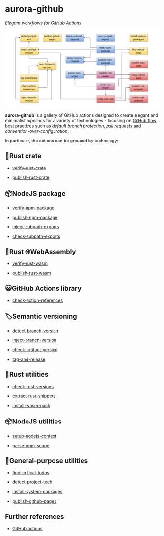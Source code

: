 # aurora-github

_Elegant workflows for GitHub Actions_

![Schema](docs/schema.png)

**aurora-github** is a gallery of GitHub actions designed to create elegant and minimalist _pipelines_ for a variety of technologies - focusing on [GitHub flow](https://docs.github.com/en/get-started/using-github/github-flow) best practices such as _default branch protection_, _pull requests_ and _convention-over-configuration_.

In particular, the actions can be grouped by technology:

## 🦀Rust crate

- [verify-rust-crate](./actions/verify-rust-crate/README.md)

- [publish-rust-crate](./actions/publish-rust-crate/README.md)

## 📦NodeJS package

- [verify-npm-package](./actions/verify-npm-package/README.md)

- [publish-npm-package](./actions/publish-npm-package/README.md)

- [inject-subpath-exports](./actions/inject-subpath-exports/README.md)

- [check-subpath-exports](./actions/check-subpath-exports/README.md)

## 🦀Rust 🌐WebAssembly

- [verify-rust-wasm](./actions/verify-rust-wasm/README.md)

- [publish-rust-wasm](./actions/publish-rust-wasm/README.md)

## 😺GitHub Actions library

- [check-action-references](./actions/check-action-references/README.md)

## 🏷️Semantic versioning

- [detect-branch-version](./actions/detect-branch-version/README.md)

- [inject-branch-version](./actions/inject-branch-version/README.md)

- [check-artifact-version](./actions/check-artifact-version/README.md)

- [tag-and-release](./actions/tag-and-release/README.md)

## 🦀Rust utilities

- [check-rust-versions](./actions/check-rust-versions/README.md)

- [extract-rust-snippets](./actions/extract-rust-snippets/README.md)

- [install-wasm-pack](./actions/install-wasm-pack/README.md)

## 📦NodeJS utilities

- [setup-nodejs-context](./actions/setup-nodejs-context/README.md)

- [parse-npm-scope](./actions/parse-npm-scope/README.md)

## 🧰General-purpose utilities

- [find-critical-todos](./actions/find-critical-todos/README.md)

- [detect-project-tech](./actions/detect-project-tech/README.md)

- [install-system-packages](./actions/install-system-packages/README.md)

- [publish-github-pages](./actions/publish-github-pages/README.md)

## Further references

- [GitHub actions](https://docs.github.com/en/actions)

